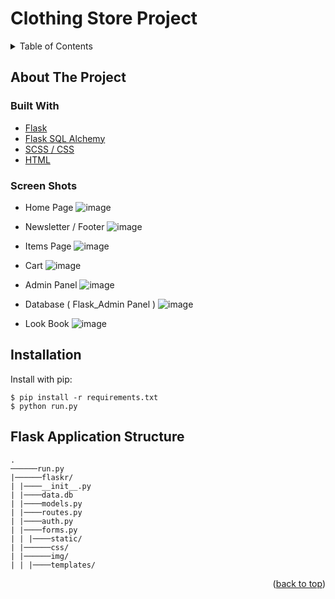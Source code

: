 # Clothing Store Project 

<!-- TABLE OF CONTENTS -->
<details>
  <summary>Table of Contents</summary>
  <ol>
    <li>
      <a href="#about-the-project">About The Project</a>
      <ul>
        <li><a href="#built-with">Built With</a></li>
      </ul>
      <ul>
        <li><a href="#screen-shots">Screen Shots</a></li>
      </ul>
      <ul>
        <li><a href="#Installation">Installation</a></li>
      </ul>
      <ul>
        <li><a href="#Flask-Application-Structure">Flask Application Structure </a></li>
      </ul>
    </li>
  </ol>
</details>


<!-- ABOUT THE PROJECT -->
## About The Project

### Built With

* [Flask](https://flask.palletsprojects.com/en/2.0.x/#)
* [Flask SQL Alchemy](https://flask-sqlalchemy.palletsprojects.com/en/2.x/)
* [SCSS / CSS](https://sass-lang.com/documentation/syntax)
* [HTML](https://sass-lang.com/documentation/syntax)

### Screen Shots

* Home Page
![image](https://user-images.githubusercontent.com/62674442/151389022-17e1576d-aaec-43a6-a187-61ba9482c5c2.png)

* Newsletter / Footer
![image](https://user-images.githubusercontent.com/62674442/151355223-c4c8db4f-352e-420c-9420-d09e2e5e2f40.png)

* Items Page
![image](https://user-images.githubusercontent.com/62674442/151388447-607cfede-7e2d-4ce5-a38e-922284543756.png)

* Cart
![image](https://user-images.githubusercontent.com/62674442/151385930-9c154c26-8766-4850-ae27-253dee258e52.png)

* Admin Panel
![image](https://user-images.githubusercontent.com/62674442/151389371-35a4b49c-d9f5-45e1-8081-7264081c109d.png)

* Database ( Flask_Admin Panel )
![image](https://user-images.githubusercontent.com/62674442/151386104-4bc63a5e-9b10-47d8-b207-9c7aba825bc9.png)

* Look Book
![image](https://user-images.githubusercontent.com/62674442/151389207-36549112-fcab-4abb-acc7-7fca3e2b9748.png)


## Installation

Install with pip:

```
$ pip install -r requirements.txt
$ python run.py
```

## Flask Application Structure 
```
.
──────run.py
|──────flaskr/
| |────__init__.py
| |────data.db
| |────models.py
| |────routes.py
| |────auth.py
| |────forms.py
| | |────static/
| |──────css/
| |──────img/
| | |────templates/
```

<p align="right">(<a href="#top">back to top</a>)</p>
